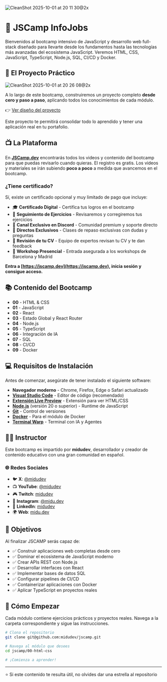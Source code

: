 ![CleanShot 2025-10-01 at 20 11 30@2x](https://github.com/user-attachments/assets/b6ef8402-d367-4a99-b939-8f11dedf91d7)

# 🚀 JSCamp InfoJobs

Bienvenidos al bootcamp intensivo de JavaScript y desarrollo web full-stack diseñado para llevarte desde los fundamentos hasta las tecnologías más avanzadas del ecosistema JavaScript. Veremos HTML, CSS, JavaScript, TypeScript, Node.js, SQL, CI/CD y Docker.

## 🎨 El Proyecto Práctico

![CleanShot 2025-10-01 at 20 26 08@2x](https://github.com/user-attachments/assets/d9abec4d-ac41-4962-845c-93006bfe768b)

A lo largo de este bootcamp, construiremos un proyecto completo **desde cero y paso a paso**, aplicando todos los conocimientos de cada módulo.

👉 [Ver diseño del proyecto](https://stitch.withgoogle.com/projects/7508115667617706440)

Este proyecto te permitirá consolidar todo lo aprendido y tener una aplicación real en tu portafolio.

## 📺 La Plataforma

En **[JSCamp.dev](https://jscamp.dev)** encontrarás todos los videos y contenido del bootcamp para que puedas revisarlo cuando quieras. El registro es gratis.
Los videos y materiales se irán subiendo **poco a poco** a medida que avancemos en el bootcamp.

### ¿Tiene certificado?

Sí, existe un certificado opcional y muy limitado de pago que incluye:

- 🎓 **Certificado Digital** - Certifica tus logros en el bootcamp
- 📝 **Seguimiento de Ejercicios** - Revisaremos y corregiremos tus ejercicios
- 💬 **Canal Exclusivo en Discord** - Comunidad premium y soporte directo
- 🎥 **Directos Exclusivos** - Clases de repaso exclusivas con dudas y preguntas
- 📄 **Revisión de tu CV** - Equipo de expertos revisan tu CV y te dan feedback
- 🏢 **Workshop Presencial** - Entrada asegurada a los workshops de Barcelona y Madrid

**Entra a [https://jscamp.dev](https://jscamp.dev), inicia sesión y consigue acceso.**

## 📚 Contenido del Bootcamp

- **00** - HTML & CSS
- **01** - JavaScript
- **02** - React
- **03** - Estado Global y React Router
- **04** - Node.js
- **05** - TypeScript
- **06** - Integración de IA
- **07** - SQL
- **08** - CI/CD
- **09** - Docker

## 💻 Requisitos de Instalación

Antes de comenzar, asegúrate de tener instalado el siguiente software:

- **Navegador moderno** - Chrome, Firefox, Edge o Safari actualizado
- **[Visual Studio Code](https://code.visualstudio.com/)** - Editor de código (recomendado)
- **[Extensión Live Preview](https://marketplace.visualstudio.com/items?itemName=ms-vscode.live-server)** - Extensión para ver HTML/CSS
- **[Node.js](https://nodejs.org/)** (versión 20 o superior) - Runtime de JavaScript
- **[Git](https://git-scm.com/)** - Control de versiones
- **[Docker](https://www.docker.com/)** - Para el módulo de Docker
- **[Terminal Warp](https://midu.link/warp)** - Terminal con IA y Agentes

## 👨‍💻 Instructor

Este bootcamp es impartido por **midudev**, desarrollador y creador de contenido educativo con una gran comunidad en español.

### 🌐 Redes Sociales

- 🐦 **X**: [@midudev](https://twitter.com/midudev)
- 📺 **YouTube**: [@midudev](https://youtube.com/@midudev)
- 🎮 **Twitch**: [midudev](https://twitch.tv/midudev)
- 📸 **Instagram**: [@midu.dev](https://instagram.com/midu.dev)
- 💼 **LinkedIn**: [midudev](https://linkedin.com/in/midudev)
- 🌍 **Web**: [midu.dev](https://midu.dev)

## 🎯 Objetivos

Al finalizar JSCAMP serás capaz de:

- ✅ Construir aplicaciones web completas desde cero
- ✅ Dominar el ecosistema de JavaScript moderno
- ✅ Crear APIs REST con Node.js
- ✅ Desarrollar interfaces con React
- ✅ Implementar bases de datos SQL
- ✅ Configurar pipelines de CI/CD
- ✅ Containerizar aplicaciones con Docker
- ✅ Aplicar TypeScript en proyectos reales

## 🚀 Cómo Empezar

Cada módulo contiene ejercicios prácticos y proyectos reales. Navega a la carpeta correspondiente y sigue las instrucciones.

```bash
# Clona el repositorio
git clone git@github.com:midudev/jscamp.git

# Navega al módulo que desees
cd jscamp/00-html-css

# ¡Comienza a aprender!
```

---

⭐️ Si este contenido te resulta útil, no olvides dar una estrella al repositorio
